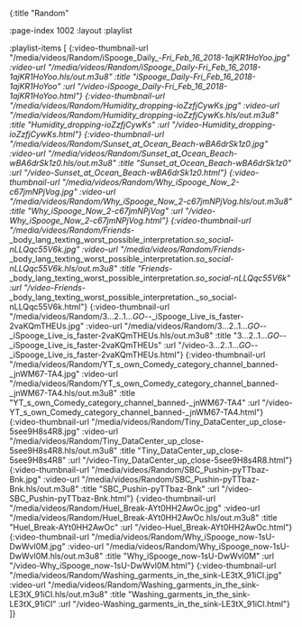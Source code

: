 {:title "Random"

:page-index 1002
:layout :playlist


:playlist-items [
    {:video-thumbnail-url "/media/videos/Random/iSpooge_Daily_-_Fri_Feb_16_2018-1ajKR1HoYoo.jpg"
	  :video-url "/media/videos/Random/iSpooge_Daily_-_Fri_Feb_16_2018-1ajKR1HoYoo.hls/out.m3u8"
	  :title "iSpooge_Daily_-_Fri_Feb_16_2018-1ajKR1HoYoo"
	  :url "/video-iSpooge_Daily_-_Fri_Feb_16_2018-1ajKR1HoYoo.html"}
    {:video-thumbnail-url "/media/videos/Random/Humidity_dropping-ioZzfjCywKs.jpg"
	  :video-url "/media/videos/Random/Humidity_dropping-ioZzfjCywKs.hls/out.m3u8"
	  :title "Humidity_dropping-ioZzfjCywKs"
	  :url "/video-Humidity_dropping-ioZzfjCywKs.html"}
    {:video-thumbnail-url "/media/videos/Random/Sunset_at_Ocean_Beach-wBA6drSk1z0.jpg"
	  :video-url "/media/videos/Random/Sunset_at_Ocean_Beach-wBA6drSk1z0.hls/out.m3u8"
	  :title "Sunset_at_Ocean_Beach-wBA6drSk1z0"
	  :url "/video-Sunset_at_Ocean_Beach-wBA6drSk1z0.html"}
    {:video-thumbnail-url "/media/videos/Random/Why_iSpooge_Now_2-c67jmNPjVog.jpg"
	  :video-url "/media/videos/Random/Why_iSpooge_Now_2-c67jmNPjVog.hls/out.m3u8"
	  :title "Why_iSpooge_Now_2-c67jmNPjVog"
	  :url "/video-Why_iSpooge_Now_2-c67jmNPjVog.html"}
    {:video-thumbnail-url "/media/videos/Random/Friends_-_body_lang_texting_worst_possible_interpretation._so_social-nLLQqc55V6k.jpg"
	  :video-url "/media/videos/Random/Friends_-_body_lang_texting_worst_possible_interpretation._so_social-nLLQqc55V6k.hls/out.m3u8"
	  :title "Friends_-_body_lang_texting_worst_possible_interpretation._so_social-nLLQqc55V6k"
	  :url "/video-Friends_-_body_lang_texting_worst_possible_interpretation._so_social-nLLQqc55V6k.html"}
    {:video-thumbnail-url "/media/videos/Random/3...2..1..._GO_--_iSpooge_Live_is_faster-2vaKQmTHEUs.jpg"
	  :video-url "/media/videos/Random/3...2..1..._GO_--_iSpooge_Live_is_faster-2vaKQmTHEUs.hls/out.m3u8"
	  :title "3...2..1..._GO_--_iSpooge_Live_is_faster-2vaKQmTHEUs"
	  :url "/video-3...2..1..._GO_--_iSpooge_Live_is_faster-2vaKQmTHEUs.html"}
    {:video-thumbnail-url "/media/videos/Random/YT_s_own_Comedy_category_channel_banned-_jnWM67-TA4.jpg"
	  :video-url "/media/videos/Random/YT_s_own_Comedy_category_channel_banned-_jnWM67-TA4.hls/out.m3u8"
	  :title "YT_s_own_Comedy_category_channel_banned-_jnWM67-TA4"
	  :url "/video-YT_s_own_Comedy_category_channel_banned-_jnWM67-TA4.html"}
    {:video-thumbnail-url "/media/videos/Random/Tiny_DataCenter_up_close-5see9H8s4R8.jpg"
	  :video-url "/media/videos/Random/Tiny_DataCenter_up_close-5see9H8s4R8.hls/out.m3u8"
	  :title "Tiny_DataCenter_up_close-5see9H8s4R8"
	  :url "/video-Tiny_DataCenter_up_close-5see9H8s4R8.html"}
    {:video-thumbnail-url "/media/videos/Random/SBC_Pushin-pyTTbaz-Bnk.jpg"
	  :video-url "/media/videos/Random/SBC_Pushin-pyTTbaz-Bnk.hls/out.m3u8"
	  :title "SBC_Pushin-pyTTbaz-Bnk"
	  :url "/video-SBC_Pushin-pyTTbaz-Bnk.html"}
    {:video-thumbnail-url "/media/videos/Random/Huel_Break-AYt0HH2AwOc.jpg"
	  :video-url "/media/videos/Random/Huel_Break-AYt0HH2AwOc.hls/out.m3u8"
	  :title "Huel_Break-AYt0HH2AwOc"
	  :url "/video-Huel_Break-AYt0HH2AwOc.html"}
    {:video-thumbnail-url "/media/videos/Random/Why_iSpooge_now-1sU-DwWvl0M.jpg"
	  :video-url "/media/videos/Random/Why_iSpooge_now-1sU-DwWvl0M.hls/out.m3u8"
	  :title "Why_iSpooge_now-1sU-DwWvl0M"
	  :url "/video-Why_iSpooge_now-1sU-DwWvl0M.html"}
    {:video-thumbnail-url "/media/videos/Random/Washing_garments_in_the_sink-LE3tX_91iCI.jpg"
	  :video-url "/media/videos/Random/Washing_garments_in_the_sink-LE3tX_91iCI.hls/out.m3u8"
	  :title "Washing_garments_in_the_sink-LE3tX_91iCI"
	  :url "/video-Washing_garments_in_the_sink-LE3tX_91iCI.html"}
]}
